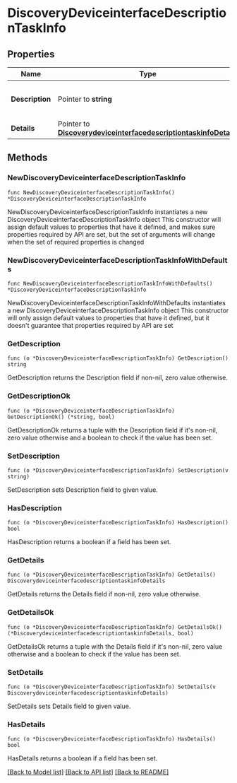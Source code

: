 # DiscoveryDeviceinterfaceDescriptionTaskInfo

## Properties

Name | Type | Description | Notes
------------ | ------------- | ------------- | -------------
**Description** | Pointer to **string** | The configured description value. | [optional] [readonly] 
**Details** | Pointer to [**DiscoverydeviceinterfacedescriptiontaskinfoDetails**](DiscoverydeviceinterfacedescriptiontaskinfoDetails.md) |  | [optional] 

## Methods

### NewDiscoveryDeviceinterfaceDescriptionTaskInfo

`func NewDiscoveryDeviceinterfaceDescriptionTaskInfo() *DiscoveryDeviceinterfaceDescriptionTaskInfo`

NewDiscoveryDeviceinterfaceDescriptionTaskInfo instantiates a new DiscoveryDeviceinterfaceDescriptionTaskInfo object
This constructor will assign default values to properties that have it defined,
and makes sure properties required by API are set, but the set of arguments
will change when the set of required properties is changed

### NewDiscoveryDeviceinterfaceDescriptionTaskInfoWithDefaults

`func NewDiscoveryDeviceinterfaceDescriptionTaskInfoWithDefaults() *DiscoveryDeviceinterfaceDescriptionTaskInfo`

NewDiscoveryDeviceinterfaceDescriptionTaskInfoWithDefaults instantiates a new DiscoveryDeviceinterfaceDescriptionTaskInfo object
This constructor will only assign default values to properties that have it defined,
but it doesn't guarantee that properties required by API are set

### GetDescription

`func (o *DiscoveryDeviceinterfaceDescriptionTaskInfo) GetDescription() string`

GetDescription returns the Description field if non-nil, zero value otherwise.

### GetDescriptionOk

`func (o *DiscoveryDeviceinterfaceDescriptionTaskInfo) GetDescriptionOk() (*string, bool)`

GetDescriptionOk returns a tuple with the Description field if it's non-nil, zero value otherwise
and a boolean to check if the value has been set.

### SetDescription

`func (o *DiscoveryDeviceinterfaceDescriptionTaskInfo) SetDescription(v string)`

SetDescription sets Description field to given value.

### HasDescription

`func (o *DiscoveryDeviceinterfaceDescriptionTaskInfo) HasDescription() bool`

HasDescription returns a boolean if a field has been set.

### GetDetails

`func (o *DiscoveryDeviceinterfaceDescriptionTaskInfo) GetDetails() DiscoverydeviceinterfacedescriptiontaskinfoDetails`

GetDetails returns the Details field if non-nil, zero value otherwise.

### GetDetailsOk

`func (o *DiscoveryDeviceinterfaceDescriptionTaskInfo) GetDetailsOk() (*DiscoverydeviceinterfacedescriptiontaskinfoDetails, bool)`

GetDetailsOk returns a tuple with the Details field if it's non-nil, zero value otherwise
and a boolean to check if the value has been set.

### SetDetails

`func (o *DiscoveryDeviceinterfaceDescriptionTaskInfo) SetDetails(v DiscoverydeviceinterfacedescriptiontaskinfoDetails)`

SetDetails sets Details field to given value.

### HasDetails

`func (o *DiscoveryDeviceinterfaceDescriptionTaskInfo) HasDetails() bool`

HasDetails returns a boolean if a field has been set.


[[Back to Model list]](../README.md#documentation-for-models) [[Back to API list]](../README.md#documentation-for-api-endpoints) [[Back to README]](../README.md)


